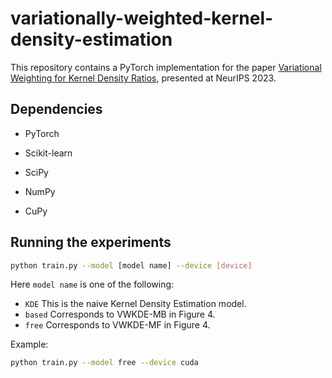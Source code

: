 # variationally-weighted-kernel-density-estimation

This repository contains a PyTorch implementation for the paper [Variational Weighting for Kernel Density Ratios](https://arxiv.org/pdf/2311.03001.pdf), presented at NeurIPS 2023.

## Dependencies

* PyTorch

* Scikit-learn

* SciPy

* NumPy

* CuPy

## Running the experiments
```bash
python train.py --model [model name] --device [device]
```

Here `model name` is one of the following:

- `KDE` This is the naive Kernel Density Estimation model.
- `based` Corresponds to VWKDE-MB in Figure 4.
- `free` Corresponds to VWKDE-MF in Figure 4.

Example:
```bash
python train.py --model free --device cuda
```